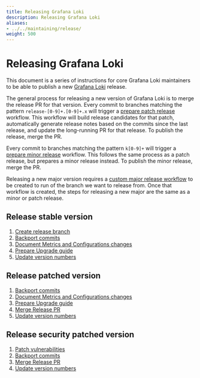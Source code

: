```yaml
---
title: Releasing Grafana Loki
description: Releasing Grafana Loki
aliases:
- ../../maintaining/release/
weight: 500
---
```

# Releasing Grafana Loki

This document is a series of instructions for core Grafana Loki maintainers to be able
to publish a new [Grafana Loki](https://github.com/grafana/loki) release.

The general process for releasing a new version of Grafana Loki is to merge the release PR for that version. Every commit to branches matching the pattern `release-[0-9]+.[0-9]+.x` will trigger a [prepare patch release](prepare-release/) workflow. This workflow will build release candidates for that patch, automatically generate release notes based on the commits since the last release, and update the long-running PR for that release. To publish the release, merge the PR.

Every commit to branches matching the pattern `k[0-9]+` will trigger a [prepare minor release](prepare-release/) workflow. This follows the same process as a patch release, but prepares a minor release instead. To publish the minor release, merge the PR.

Releasing a new major version requires a [custom major release workflow](major-release/) to be created to run of the branch we want to release from. Once that workflow is created, the steps for releasing a new major are the same as a minor or patch release.

## Release stable version

1. [Create release branch](create-release-branch/)
1. [Backport commits](backport-commits/)
1. [Document Metrics and Configurations changes](document-metrics-configurations-changes/)
1. [Prepare Upgrade guide](prepare-upgrade-guide/)
1. [Update version numbers](update-version-numbers/)

## Release patched version

1. [Backport commits](backport-commits/)
1. [Document Metrics and Configurations changes](document-metrics-configurations-changes/)
1. [Prepare Upgrade guide](prepare-upgrade-guide/)
1. [Merge Release PR](merge-release-pr/)
1. [Update version numbers](update-version-numbers/)

## Release security patched version

1. [Patch vulnerabilities](patch-vulnerabilities/)
1. [Backport commits](backport-commits/)
1. [Merge Release PR](merge-release-pr/)
1. [Update version numbers](update-version-numbers/)
